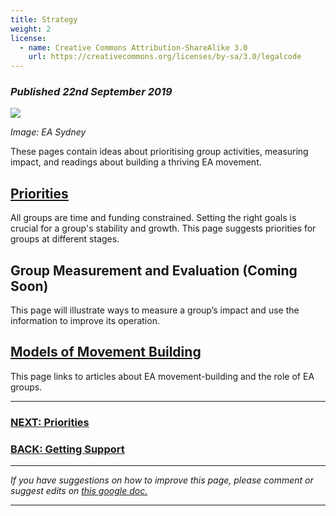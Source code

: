 ```yaml
---
title: Strategy
weight: 2
license:
  - name: Creative Commons Attribution-ShareAlike 3.0
    url: https://creativecommons.org/licenses/by-sa/3.0/legalcode
---
```

### *Published 22nd September 2019*

<p class="large_image_wrapper">
<img src="/img/takeactioneasydney.png" />
</p>

*Image: EA Sydney*

These pages contain ideas about prioritising group activities, measuring impact, and readings about building a thriving EA movement.

## [Priorities](/tips/articles/priorities/)

All groups are time and funding constrained. Setting the right goals is crucial for a group's stability and growth. This page suggests priorities for groups at different stages. 

## Group Measurement and Evaluation (Coming Soon)

This page will illustrate ways to measure a group’s impact and use the information to improve its operation.

## [Models of Movement Building](/tips/articles/models/)

This page links to articles about EA movement-building and the role of EA groups.

<hr>

### [NEXT: Priorities](/tips/articles/priorities)

### [BACK: Getting Support](/tips/support/)

<hr>

*If you have suggestions on how to improve this page, please comment or suggest edits on* <a target="_blank" href="https://docs.google.com/document/d/184DGLB798wx185qIqLV6LIoIr3w_XKJvAiWB-I_Rvf8/edit?usp=sharing">*this google doc.*</a>

<hr>